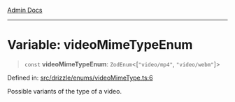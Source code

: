 [Admin Docs](/)

***

# Variable: videoMimeTypeEnum

> `const` **videoMimeTypeEnum**: `ZodEnum`\<\[`"video/mp4"`, `"video/webm"`\]\>

Defined in: [src/drizzle/enums/videoMimeType.ts:6](https://github.com/PalisadoesFoundation/talawa-api/blob/c34688c69eb12a5eb721ebc8a0cd60b53e5fbf81/src/drizzle/enums/videoMimeType.ts#L6)

Possible variants of the type of a video.
